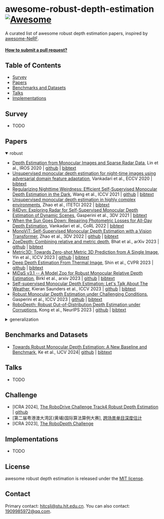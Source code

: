 # awesome-robust-depth-estimation [![Awesome](https://cdn.rawgit.com/sindresorhus/awesome/d7305f38d29fed78fa85652e3a63e154dd8e8829/media/badge.svg)](https://github.com/sindresorhus/awesome)
A curated list of awesome robust depth estimation papers, inspired by [awesome-NeRF](https://github.com/awesome-NeRF/awesome-NeRF).


#### [How to submit a pull request?](https://github.com/hitcslj/awesome-robust-depth-estimation/blob/main/how-to-PR.md)


## Table of Contents

- [Survey](#survey) 
- [Papers](#papers)
- [Benchmarks and Datasets](#Benchmarks-and-Datasets)
- [Talks](#talks)
- [Implementations](#implementations)

## Survey

- TODO

## Papers

<details open>
<summary>robust</summary>

- [Depth Estimation from Monocular Images and Sparse Radar Data](https://arxiv.org/abs/2010.00058), Lin et al., IROS 2020 | [github](https://github.com/brade31919/radar_depth) | [bibtext](./citations/deisr.txt)
- [Unsupervised monocular depth estimation for night-time images using adversarial domain feature adaptation](https://arxiv.org/abs/2010.01402), Vankadari et al., ECCV 2020 | [bibtext](./citations/ADFA.txt)
- [Regularizing Nighttime Weirdness: Efficient Self-Supervised Monocular Depth Estimation in the Dark](https://arxiv.org/abs/2108.03830), Wang et al., ICCV 2021 | [github](https://github.com/w2kun/RNW) | [bibtext](./citations/RNW.txt)
- [Unsupervised monocular depth estimation in highly complex environments](https://arxiv.org/abs/2107.13137), Zhao et al., ITETCI 2022 | [bibtext](./citations/ITDFA.txt)
- [R4Dyn: Exploring Radar for Self-Supervised Monocular Depth Estimation of Dynamic Scenes](https://arxiv.org/abs/2108.04814), Gasperini et al., 3DV 2021 | [bibtext](./citations/R4Dyn.txt)
- [When the Sun Goes Down: Repairing Photometric Losses for All-Day Depth Estimation](https://arxiv.org/abs/2206.13850), Vankadari et al., CoRL 2022 | [bibtext](./citations/WSGD.txt)
- [MonoViT: Self-Supervised Monocular Depth Estimation with a Vision Transformer](https://arxiv.org/abs/2208.03543), Zhao et al., 3DV 2022 | [github](https://github.com/zxcqlf/MonoViT) | [bibtext](./citations/monovit.txt)
- [ZoeDepth: Combining relative and metric depth](https://arxiv.org/abs/2302.12288), Bhat et al., arXiv 2023 | [github](https://github.com/isl-org/ZoeDepth) | [bibtext](./citations/zoedepth.txt) 
- [Metric3D: Towards Zero-shot Metric 3D Prediction from A Single Image](https://arxiv.org/abs/2307.10984), Yin et al., ICCV 2023 | [github](https://github.com/YvanYin/Metric3D) | [bibtext](./citations/metric3d.txt)
- [Deep Depth Estimation From Thermal Image](https://openaccess.thecvf.com/content/CVPR2023/html/Shin_Deep_Depth_Estimation_From_Thermal_Image_CVPR_2023_paper.html), Shin et al., CVPR 2023 | [github](https://github.com/UkcheolShin/MS2-MultiSpectralStereoDataset) | [bibtext](./citations/DET.txt)
- [MiDaS v3.1 -- A Model Zoo for Robust Monocular Relative Depth Estimation](https://arxiv.org/abs/2307.14460), Birkl et al., arxiv 2023 | [github](https://github.com/isl-org/MiDaS) | [bibtext](./citations/midas3.txt)
- [Self-supervised Monocular Depth Estimation: Let's Talk About The Weather](https://arxiv.org/abs/2307.08357), Kieran Saunders et al., ICCV 2023 | [github](https://github.com/kieran514/robustdepth) | [bibtext](./citations/Robust-Depth.txt)
- [Robust Monocular Depth Estimation under Challenging Conditions](https://arxiv.org/abs/2308.09711), Gasperini et al., ICCV 2023 | [github](https://github.com/md4all/md4all) | [bibtext](./citations/md4all.txt) 
- [RoboDepth: Robust Out-of-Distribution Depth Estimation under Corruptions](https://arxiv.org/abs/2310.15171), Kong et al., NeurIPS 2023 | [github](https://github.com/ldkong1205/RoboDepth) | [bibtext](./citations/robodepth.txt) 

</details>
<details>
<summary>generalization</summary>

- [Repurposing Diffusion-Based Image Generators for Monocular Depth Estimation](https://arxiv.org/abs/2312.02145), Ke et al., arxiv 2023 | [github](https://github.com/prs-eth/marigold) | [bibtext](./citations/marigold.txt) 
- [Depth Anything: Unleashing the Power of Large-Scale Unlabeled Data](https://arxiv.org/abs/2401.10891), Yang et al., arxiv 2024 | [github](https://github.com/LiheYoung/Depth-Anything) | [bibtext](./citations/depthanything.txt)

</details>

## Benchmarks and Datasets
- [Towards Robust Monocular Depth Estimation: A New Baseline and Benchmark](https://link.springer.com/article/10.1007/s11263-023-01979-4), Ke et al., IJCV 2024| [github](https://github.com/KexianHust/Robust-MonoDepth) | [bibtext](./citations/MDE_branchmark_2024IJCV.txt)


## Talks
- TODO

## Challenge
- [ICRA 2024], [The RoboDrive Challenge Track4 Robust Depth Estimation](https://robodrive-24.github.io/) | [github](https://github.com/robodrive-24/toolkit)
- [第二届粤港澳大湾区(黄埔)国际算法算例大赛], [跨场景单目深度估计](http://123.138.24.155:30080/org/pazhoulab/competition/area/64a76cdb0890cb0bf38b0c57/content)
- [ICRA 2023], [The RoboDepth Challenge](https://robodepth.github.io/)



## Implementations
- TODO


## License 
awesome robust depth estimation is released under the [MIT license](./LICENSE).

## Contact
Primary contact: hitcslj@stu.hit.edu.cn. You can also contact: 1909985972@qq.com.